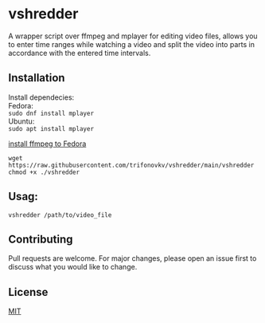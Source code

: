 # vshredder
A wrapper script over ffmpeg and mplayer for editing video files, allows you to enter time ranges while watching a video and split the video into parts in accordance with the entered time intervals.

## Installation
Install dependecies:  
Fedora:   
`sudo dnf install mplayer`  
Ubuntu:  
`sudo apt install mplayer`  

[install ffmpeg to Fedora](https://computingforgeeks.com/how-to-install-ffmpeg-on-fedora/)   

`wget https://raw.githubusercontent.com/trifonovkv/vshredder/main/vshredder`   
`chmod +x ./vshredder`

## Usag:
`vshredder /path/to/video_file`

## Contributing
Pull requests are welcome. For major changes, please open an issue first to discuss what you would like to change.

## License
[MIT](https://choosealicense.com/licenses/mit/)
